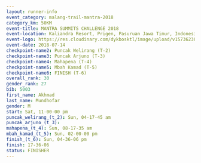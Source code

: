 ```yaml
---
layout: runner-info 
event_category: malang-trail-mantra-2018 
category_km: 50KM 
event-title: MANTRA SUMMITS CHALLENGE 2018 
event-location: Kaliandra Resort, Prigen, Pasuruan Jawa Timur, Indonesia 
event-logo: https://res.cloudinary.com/dykbosktl/image/upload/v1573623800/Logo/mantra-hiam_fujkqd.png 
event-date: 2018-07-14 
checkpoint-name2: Puncak Welirang (T-2) 
checkpoint-name3: Puncak Arjuno (T-3) 
checkpoint-name4: Mahapena (T-4) 
checkpoint-name5: Mbah Kamad (T-5) 
checkpoint-name6: FINISH (T-6) 
overall_rank: 30
gender_rank: 27
bib: 5003
first_name: Akhmad
last_name: Mundhofar
gender: M
start: Sat, 11-00-00 pm
puncak_welirang_(t_2): Sun, 04-17-45 am
puncak_arjuno_(t_3): 
mahapena_(t_4): Sun, 08-17-35 am
mbah_kamad_(t_5): Sun, 02-00-00 pm
finish_(t_6): Sun, 04-36-06 pm
finish: 17-36-06
status: FINISHER
---
```

